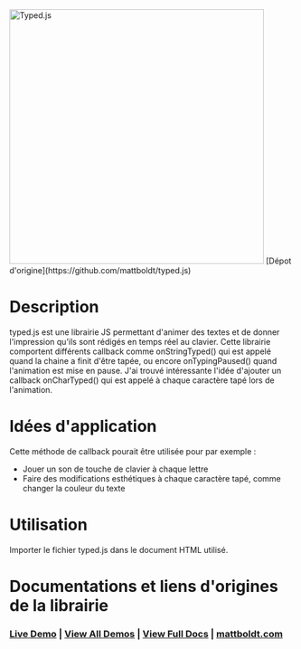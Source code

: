 <img src="https://raw.githubusercontent.com/mattboldt/typed.js/master/logo-cropped.png" width="450px" title="Typed.js" />
[Dépot d'origine](https://github.com/mattboldt/typed.js)

# Description
typed.js est une librairie JS permettant d'animer des textes et de donner l'impression qu'ils sont rédigés en temps réel au clavier.
Cette librairie comportent différents callback comme onStringTyped() qui est appelé quand la chaine a finit d'être tapée, ou encore onTypingPaused() quand l'animation est mise en pause.
J'ai trouvé intéressante l'idée d'ajouter un callback onCharTyped() qui est appelé à chaque caractère tapé lors de l'animation.
# Idées d'application
Cette méthode de callback pourait être utilisée pour par exemple :
* Jouer un son de touche de clavier à chaque lettre
* Faire des modifications esthétiques à chaque caractère tapé, comme changer la couleur du texte
# Utilisation
Importer le fichier typed.js dans le document HTML utilisé.


# Documentations et liens d'origines de la librairie
### [Live Demo](http://www.mattboldt.com/demos/typed-js/) | [View All Demos](http://mattboldt.github.io/typed.js/) | [View Full Docs](http://mattboldt.github.io/typed.js/docs) | [mattboldt.com](http://www.mattboldt.com)
